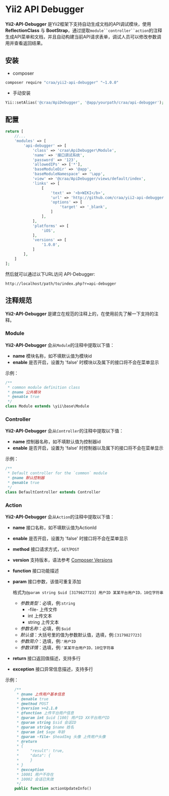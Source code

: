 # Yii2 API Debugger

**Yii2-API-Debugger** 是Yii2框架下支持自动生成文档的API调试模块，使用 **ReflectionClass** 与 **BootStrap**，通过提取`module``controller``action`的注释生成API菜单和文档，并且自动构建当前API请求表单，调试人员可以修改参数调用并查看返回结果。



## 安装

- composer
```bash
composer require "craa/yii2-api-debugger" "~1.0.0"
```

- 手动安装

```php
Yii::setAlias('@craa/ApiDebugger', '@app/yourpath/craa/api-debugger');
```
## 配置

```php
return [
    //...
    'modules' => [
        'api-debugger' => [
            'class' => 'craa\ApiDebugger\Module',
            'name' => '接口调试系统',
            'password' => '123',
            'allowedIPs' => ['*'],
            'baseModuleDir' => '@app',
            'baseModuleNamespace' => '\app',
            'view' => '@craa/ApiDebugger/views/default/index',
            'links' => [
                [
                    'text' => '<b>WIKI</b>',
                    'url' => 'http://github.com/craa/yii2-api-debugger',
                    'options' => [
                        'target' => '_blank',
                    ]
                ],
            ],
            'platforms' => [
                'iOS',
            ],
            'versions' => [
                '1.0.0',
            ]
        ],
    ]
];
```

然后就可以通过以下URL访问 API-Debugger:

```
http://localhost/path/to/index.php?r=api-debugger
```

## 注释规范
**Yii2-API-Debugger** 是建立在规范的注释上的，在使用前先了解一下支持的注释。

### Module
**Yii2-API-Debugger** 会从`Module`的注释中提取以下值：

- **name** 模块名称，如不填默认值为模块id
- **enable** 是否开启，设置为 'false' 时模块以及属下的接口将不会在菜单显示

示例：

```php
/**
 * common module definition class
 * @name 公共模块
 * @enable true
 */
class Module extends \yii\base\Module
```

### Controller
**Yii2-API-Debugger** 会从`Controller`的注释中提取以下值：

- **name** 控制器名称，如不填默认值为控制器id
- **enable** 是否开启，设置为 'false' 时控制器以及属下的接口将不会在菜单显示

示例：

```php
/**
 * Default controller for the `common` module
 * @name 默认控制器
 * @enable true
 */
class DefaultController extends Controller
```

### Action
**Yii2-API-Debugger** 会从`Action`的注释中提取以下值：

- **name** 接口名称，如不填默认值为ActionId
- **enable** 是否开启，设置为 'false' 时接口将不会在菜单显示
- **method** 接口请求方式，`GET`/`POST`
- **version** 支持版本，语法参考 [Composer Versions](https://getcomposer.org/doc/articles/versions.md)
- **function** 接口功能描述
- **param** 接口参数，该值可重复添加

    格式为`@param string $uid [3179827723] 用户ID 某某平台用户ID，10位字符串`
    - *参数类型*：必填，例:`string`
        - -file- 上传文件
        - int 上传文本
        - string 上传文本
    - *参数名称*：必填，例:`$uid`
    - *默认值*：大括号里的值为参数默认值，选填，例:`[3179827723]`
    - *参数简介*：选填，例:`'用户ID`
    - *参数详情*：选填，例:`'某某平台用户ID，10位字符串`


- **return** 接口返回值描述，支持多行
- **exception** 接口异常信息描述，支持多行

示例：

```php
    /**
     * @name 上传用户基本信息
     * @enable true
     * @method POST
     * @version >=2.1.0
     * @function 上传平台用户信息
     * @param int $uid [100] 用户ID XX平台用户ID
     * @param string $sid 会话ID
     * @param string $name 姓名
     * @param int $age 年龄 
     * @param -file- $headImg 头像 上传用户头像
     * @return
     * {
     *     "result": true,
     *     "data": {
     *     }
     * }
     * @exception
     * 10001 用户不存在
     * 10002 会话已失效
     */
    public function actionUpdateInfo()
```